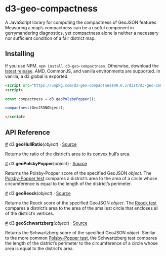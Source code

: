 # d3-geo-compactness
A JavaScript library for computing the compactness of GeoJSON features. Measuring a map’s compactness can be a useful component in gerrymandering diagnostics, yet compactness alone is neither a necessary nor sufficient condition of a fair district map.

## Installing
If you use NPM, `npm install d3-geo-compactness`. Otherwise, download the [latest release](https://github.com/HarryStevens/d3-geo-compactness/blob/main/dist/d3-geo-compactness.zip). AMD, CommonJS, and vanilla environments are supported. In vanilla, a d3 global is exported:

```html
<script src="https://unpkg.com/d3-geo-compactness@0.0.3/dist/d3-geo-compactness.min.js"></script>
<script>

const compactness = d3.geoPolsbyPopper();

compactness(GeoJSONObject);

</script>
```

## API Reference

<a name="geoHullRatio" href="#geoHullRatio">#</a> d3.<b>geoHullRatio</b>(<i>object</i>) · [Source](https://github.com/harrystevens/d3-geo-compactness/blob/master/src/geoHullRatio.js "Source")

Returns the ratio of the district’s area to its [convex hull](https://en.wikipedia.org/wiki/Convex_hull)’s area.

<a name="geoPolsbyPopper" href="#geoPolsbyPopper">#</a> d3.<b>geoPolsbyPopper</b>(<i>object</i>) · [Source](https://github.com/harrystevens/d3-geo-compactness/blob/master/src/geoPolsbyPopper.js "Source")

Returns the Polsby-Popper score of the specified GeoJSON <i>object</i>. The [Polsby-Popper test](https://en.wikipedia.org/wiki/Polsby%E2%80%93Popper_test) compares a district’s area to the area of a circle whose circumference is equal to the length of the district’s perimeter.

<a name="geoReock" href="#geoReock">#</a> d3.<b>geoReock</b>(<i>object</i>) · [Source](https://github.com/harrystevens/d3-geo-compactness/blob/master/src/geoReock.js "Source")

Returns the Reock score of the specified GeoJSON <i>object</i>. The [Reock test](https://en.wikipedia.org/wiki/Reock_degree_of_compactness) compares a district’s area to the area of the smallest circle that encloses all of the district’s vertices.

<a name="geoSchwartzberg" href="#geoSchwartzberg">#</a> d3.<b>geoSchwartzberg</b>(<i>object</i>) · [Source](https://github.com/harrystevens/d3-geo-compactness/blob/master/src/geoSchwartzberg.js "Source")

Returns the Schwartzberg score of the specified GeoJSON <i>object</i>. Similar to the more common [Polsby-Popper test](#geoPolsbyPopper), the Schwartzberg test compares the length of the district’s perimeter to the circumference of a circle whose area is equal to the district’s area.